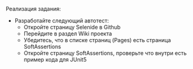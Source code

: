 Реализация задания:
- Разработайте следующий автотест:
  - Откройте страницу Selenide в Github
  - Перейдите в раздел Wiki проекта
  - Убедитесь, что в списке страниц (Pages) есть страница SoftAssertions
  - Откройте страницу SoftAssertions, проверьте что внутри есть пример кода для JUnit5
